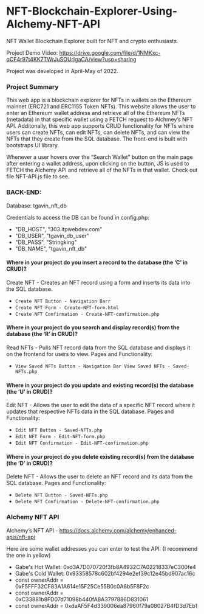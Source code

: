 # NFT-Blockchain-Explorer-Using-Alchemy-NFT-API

NFT Wallet Blockchain Explorer built for NFT and crypto enthusiasts.

Project Demo Video: https://drive.google.com/file/d/1NMKxc-qCF4r97t4KK7TWrJuSOUrIgaCA/view?usp=sharing

Project was developed in April-May of 2022.

### Project Summary
This web app is a blockchain explorer for NFTs in wallets on the Ethereum mainnet (ERC721 and ERC1155 Token NFTs). This website allows the user to enter an Ethereum wallet address and retrieve all of the Ethereum NFTs (metadata) in that specific wallet using a FETCH request to Alchmey’s NFT API. Additonally, this web app supports CRUD functionality for NFTs where users can create NFTs, can edit NFTs, can delete NFTs, and can view the NFTs that they create from the SQL database. The front-end is built with bootstraps UI library.

Whenever a user hovers over the “Search Wallet” button on the main page after entering a wallet address, upon clicking on the button, JS is used to FETCH the Alchemy API and retrieve all of the NFTs in that wallet. Check out file NFT-API.js file to see.

### BACK-END:
Database: tgavin_nft_db

Credentials to access the DB can be found in config.php:
- "DB_HOST", "303.itpwebdev.com"
- "DB_USER", "tgavin_db_user"
- "DB_PASS", "Stringking" 
- "DB_NAME", "tgavin_nft_db"

#### Where in your project do you insert a record to the database (the ‘C’ in CRUD)?
Create NFT - Creates an NFT record using a form and inserts its data into the SQL database.
- `Create NFT Button - Navigation Barr`
- `Create NFT Form - Create-NFT-form.html`
- `Create NFT Confirmation - Create-NFT-confirmation.php`

#### Where in your project do you search and display record(s) from the database (the ‘R’ in CRUD)?
Read NFTs - Pulls NFT record data from the SQL database and displays it on the frontend for users to view.
Pages and Functionality:
- `View Saved NFTs Button - Navigation Bar View Saved NFTs - Saved-NFTs.php`

#### Where in your project do you update and existing record(s) the database (the ‘U’ in CRUD)?
Edit NFT - Allows the user to edit the data of a specific NFT record where it updates that respective NFTs data in the SQL database.
Pages and Functionality:
- `Edit NFT Button - Saved-NFTs.php`
- `Edit NFT Form - Edit-NFT-form.php`
- `Edit NFT Confirmation - Edit-NFT-confirmation.php`

#### Where in your project do you delete existing record(s) from the database (the ‘D’ in CRUD)?
Delete NFT - Allows the user to delete an NFT record and its data from the SQL database.
Pages and Functionality:
- `Delete NFT Button - Saved-NFTs.php`
- `Delete NFT Confirmation - Delete-NFT-confirmation.php`

### Alchemy NFT API
Alchemy’s NFT API - https://docs.alchemy.com/alchemy/enhanced-apis/nft-api

Here are some wallet addresses you can enter to test the API: (I recommend the one in yellow)
- Gabe's Hot Wallet: 0xd3A7D070720f3fb8A4932C7A02218337eC300fe4
- Gabe's Cold Wallet: 0x93358578c602bf4294e2ef39c12e45bd907ac16c
- const ownerAddr = 0xF5FFF32CF83A1A614e15F25Ce55B0c0A6b5F8F2c
- const ownerAddr = 0xC33881b8FD07d71098b440fA8A3797886D831061
- const ownerAddr = 0xdaAF5F4d339006ea87960f79a08027B4fD3d7Eb1
